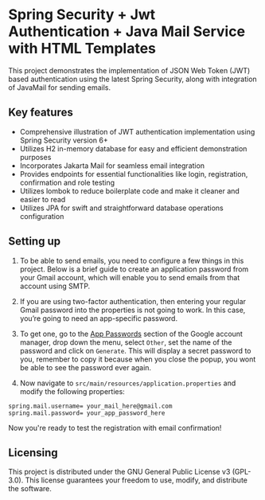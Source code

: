 # Spring Security + Jwt Authentication + Java Mail Service with HTML Templates
This project demonstrates the implementation of JSON Web Token (JWT) based authentication using the latest Spring Security, along with integration of JavaMail for sending emails.

## Key features
- Comprehensive illustration of JWT authentication implementation using Spring Security version 6+
- Utilizes H2 in-memory database for easy and efficient demonstration purposes
- Incorporates Jakarta Mail for seamless email integration
- Provides endpoints for essential functionalities like login, registration, confirmation and role testing
- Utilizes lombok to reduce boilerplate code and make it cleaner and easier to read
- Utilizes JPA for swift and straightforward database operations configuration

## Setting up
1. To be able to send emails, you need to configure a few things in this project. Below is a brief guide to create an application password from your Gmail account, which will enable you to send emails from that account using SMTP.

2. If you are using two-factor authentication, then entering your regular Gmail password into the properties is not going to work. In this case, you’re going to need an app-specific password.

3. To get one, go to the [App Passwords](https://myaccount.google.com/apppasswords) section of the Google account manager, drop down the menu, select `Other`, set the name of the password and click on `Generate`. This will display a secret password to you, remember to copy it because when you close the popup, you wont be able to see the password ever again.

4. Now navigate to `src/main/resources/application.properties` and modify the following properties:
```properties
spring.mail.username= your_mail_here@gmail.com
spring.mail.password= your_app_password_here
```
Now you're ready to test the registration with email confirmation!

## Licensing
This project is distributed under the GNU General Public License v3 (GPL-3.0). 
This license guarantees your freedom to use, modify, and distribute the software.
